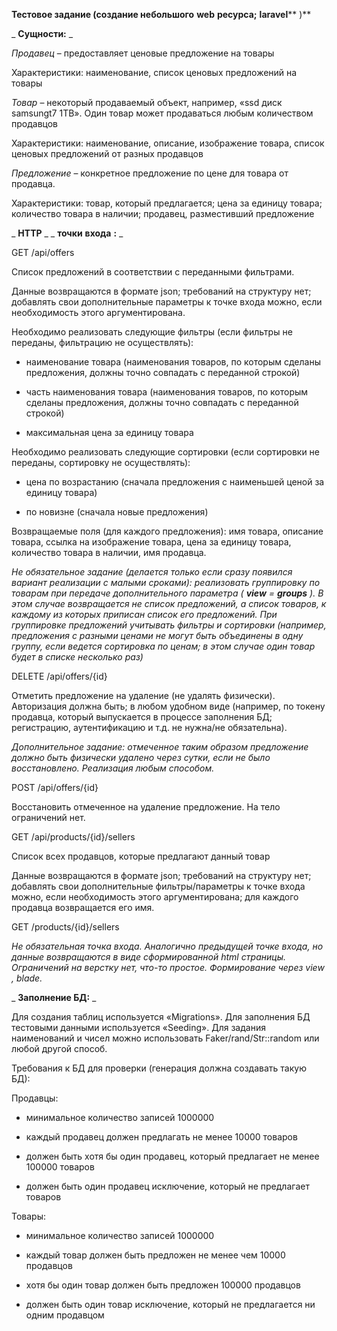 **Тестовое задание (создание небольшого**  **web**  **ресурса;**  **laravel**** )**

_ **Сущности:** _

_Продавец_ – предоставляет ценовые предложение на товары

Характеристики: наименование, список ценовых предложений на товары

_Товар_ – некоторый продаваемый объект, например, «ssd диск samsungt7 1TB». Один товар может продаваться любым количеством продавцов

Характеристики: наименование, описание, изображение товара, список ценовых предложений от разных продавцов

_Предложение_ – конкретное предложение по цене для товара от продавца.

Характеристики: товар, который предлагается; цена за единицу товара; количество товара в наличии; продавец, разместивший предложение

_ **HTTP** _ _ **точки** __**входа**__ **:** _

GET /api/offers

Список предложений в соответствии с переданными фильтрами.

Данные возвращаются в формате json; требований на структуру нет; добавлять свои дополнительные параметры к точке входа можно, если необходимость этого аргументирована.

Необходимо реализовать следующие фильтры (если фильтры не переданы, фильтрацию не осуществлять):

- наименование товара (наименования товаров, по которым сделаны предложения, должны точно совпадать с переданной строкой)

- часть наименования товара (наименования товаров, по которым сделаны предложения, должны точно совпадать с переданной строкой)

- максимальная цена за единицу товара

Необходимо реализовать следующие сортировки (если сортировки не переданы, сортировку не осуществлять):

- цена по возрастанию (сначала предложения с наименьшей ценой за единицу товара)

- по новизне (сначала новые предложения)

Возвращаемые поля (для каждого предложения): имя товара, описание товара, ссылка на изображение товара, цена за единицу товара, количество товара в наличии, имя продавца.

_Не обязательное задание (делается только если сразу появился вариант реализации с малыми сроками): реализовать группировку по товарам при передаче дополнительного параметра ( __view__ = __groups__ ). В этом случае возвращается не список предложений, а список товаров, к каждому из которых приписан список его предложений. При группировке предложений учитывать фильтры и сортировки (например, предложения с разными ценами не могут быть объединены в одну группу, если ведется сортировка по ценам; в этом случае один товар будет в списке несколько раз)_

DELETE /api/offers/{id}

Отметить предложение на удаление (не удалять физически). Авторизация должна быть; в любом удобном виде (например, по токену продавца, который выпускается в процессе заполнения БД; регистрацию, аутентификацию и т.д. не нужна/не обязательна).

_Дополнительное задание: отмеченное таким образом предложение должно быть физически удалено через сутки, если не было восстановлено. Реализация любым способом._

POST /api/offers/{id}

Восстановить отмеченное на удаление предложение. На тело ограничений нет.

GET /api/products/{id}/sellers

Список всех продавцов, которые предлагают данный товар

Данные возвращаются в формате json; требований на структуру нет; добавлять свои дополнительные фильтры/параметры к точке входа можно, если необходимость этого аргументирована; для каждого продавца возвращается его имя.

GET /products/{id}/sellers

_Не обязательная точка входа. Аналогично предыдущей точке входа, но данные возвращаются в виде сформированной_ _html_ _страницы. Ограничений на верстку нет, что-то простое. Формирование через_ _view __,_ _blade__._

_ **Заполнение БД:** _

Для создания таблиц используется «Migrations». Для заполнения БД тестовыми данными используется «Seeding». Для задания наименований и чисел можно использовать Faker/rand/Str::random или любой другой способ.

Требования к БД для проверки (генерация должна создавать такую БД):

Продавцы:

- минимальное количество записей 1000000

- каждый продавец должен предлагать не менее 10000 товаров

- должен быть хотя бы один продавец, который предлагает не менее 100000 товаров

- должен быть один продавец исключение, который не предлагает товаров

Товары:

- минимальное количество записей 1000000

- каждый товар должен быть предложен не менее чем 10000 продавцов

- хотя бы один товар должен быть предложен 100000 продавцов

- должен быть один товар исключение, который не предлагается ни одним продавцом
